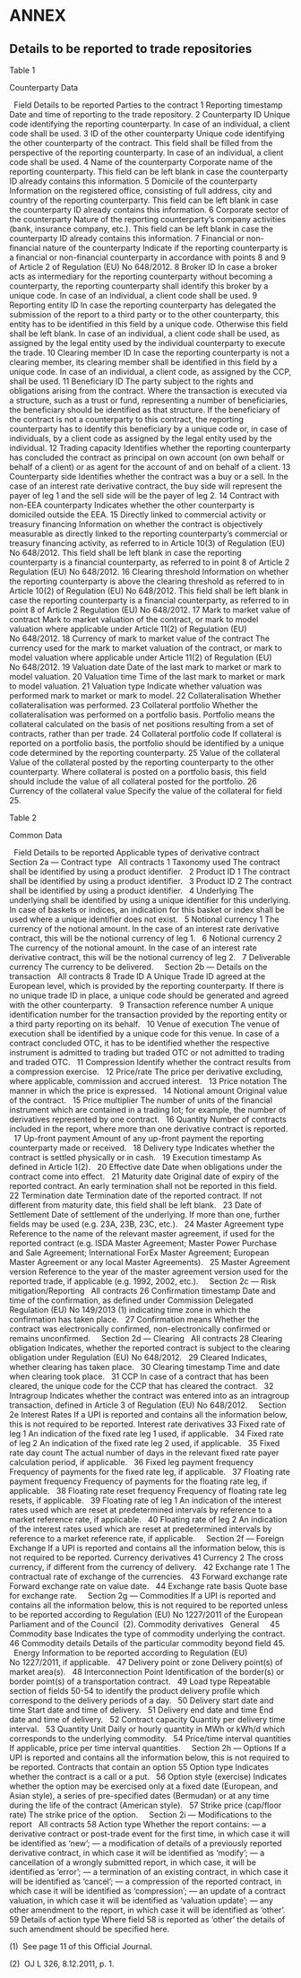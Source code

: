 # ANNEX

## Details to be reported to trade repositories

Table 1

Counterparty Data

  Field Details to be reported Parties to the contract 1 Reporting timestamp Date and time of reporting to the trade repository. 2 Counterparty ID Unique code identifying the reporting counterparty. In case of an individual, a client code shall be used. 3 ID of the other counterparty Unique code identifying the other counterparty of the contract. This field shall be filled from the perspective of the reporting counterparty. In case of an individual, a client code shall be used. 4 Name of the counterparty Corporate name of the reporting counterparty. This field can be left blank in case the counterparty ID already contains this information. 5 Domicile of the counterparty Information on the registered office, consisting of full address, city and country of the reporting counterparty. This field can be left blank in case the counterparty ID already contains this information. 6 Corporate sector of the counterparty Nature of the reporting counterparty’s company activities (bank, insurance company, etc.). This field can be left blank in case the counterparty ID already contains this information. 7 Financial or non-financial nature of the counterparty Indicate if the reporting counterparty is a financial or non-financial counterparty in accordance with points 8 and 9 of Article 2 of Regulation (EU) No 648/2012. 8 Broker ID In case a broker acts as intermediary for the reporting counterparty without becoming a counterparty, the reporting counterparty shall identify this broker by a unique code. In case of an individual, a client code shall be used. 9 Reporting entity ID In case the reporting counterparty has delegated the submission of the report to a third party or to the other counterparty, this entity has to be identified in this field by a unique code. Otherwise this field shall be left blank. In case of an individual, a client code shall be used, as assigned by the legal entity used by the individual counterparty to execute the trade. 10 Clearing member ID In case the reporting counterparty is not a clearing member, its clearing member shall be identified in this field by a unique code. In case of an individual, a client code, as assigned by the CCP, shall be used. 11 Beneficiary ID The party subject to the rights and obligations arising from the contract. Where the transaction is executed via a structure, such as a trust or fund, representing a number of beneficiaries, the beneficiary should be identified as that structure. If the beneficiary of the contract is not a counterparty to this contract, the reporting counterparty has to identify this beneficiary by a unique code or, in case of individuals, by a client code as assigned by the legal entity used by the individual. 12 Trading capacity Identifies whether the reporting counterparty has concluded the contract as principal on own account (on own behalf or behalf of a client) or as agent for the account of and on behalf of a client. 13 Counterparty side Identifies whether the contract was a buy or a sell. In the case of an interest rate derivative contract, the buy side will represent the payer of leg 1 and the sell side will be the payer of leg 2. 14 Contract with non-EEA counterparty Indicates whether the other counterparty is domiciled outside the EEA. 15 Directly linked to commercial activity or treasury financing Information on whether the contract is objectively measurable as directly linked to the reporting counterparty’s commercial or treasury financing activity, as referred to in Article 10(3) of Regulation (EU) No 648/2012. This field shall be left blank in case the reporting counterparty is a financial counterparty, as referred to in point 8 of Article 2 Regulation (EU) No 648/2012. 16 Clearing threshold Information on whether the reporting counterparty is above the clearing threshold as referred to in Article 10(2) of Regulation (EU) No 648/2012. This field shall be left blank in case the reporting counterparty is a financial counterparty, as referred to in point 8 of Article 2 Regulation (EU) No 648/2012. 17 Mark to market value of contract Mark to market valuation of the contract, or mark to model valuation where applicable under Article 11(2) of Regulation (EU) No 648/2012. 18 Currency of mark to market value of the contract The currency used for the mark to market valuation of the contract, or mark to model valuation where applicable under Article 11(2) of Regulation (EU) No 648/2012. 19 Valuation date Date of the last mark to market or mark to model valuation. 20 Valuation time Time of the last mark to market or mark to model valuation. 21 Valuation type Indicate whether valuation was performed mark to market or mark to model. 22 Collateralisation Whether collateralisation was performed. 23 Collateral portfolio Whether the collateralisation was performed on a portfolio basis. Portfolio means the collateral calculated on the basis of net positions resulting from a set of contracts, rather than per trade. 24 Collateral portfolio code If collateral is reported on a portfolio basis, the portfolio should be identified by a unique code determined by the reporting counterparty. 25 Value of the collateral Value of the collateral posted by the reporting counterparty to the other counterparty. Where collateral is posted on a portfolio basis, this field should include the value of all collateral posted for the portfolio. 26 Currency of the collateral value Specify the value of the collateral for field 25.



Table 2

Common Data

  Field Details to be reported Applicable types of derivative contract   Section 2a — Contract type   All contracts 1 Taxonomy used The contract shall be identified by using a product identifier.   2 Product ID 1 The contract shall be identified by using a product identifier.   3 Product ID 2 The contract shall be identified by using a product identifier.   4 Underlying The underlying shall be identified by using a unique identifier for this underlying. In case of baskets or indices, an indication for this basket or index shall be used where a unique identifier does not exist.   5 Notional currency 1 The currency of the notional amount. In the case of an interest rate derivative contract, this will be the notional currency of leg 1.   6 Notional currency 2 The currency of the notional amount. In the case of an interest rate derivative contract, this will be the notional currency of leg 2.   7 Deliverable currency The currency to be delivered.     Section 2b — Details on the transaction   All contracts 8 Trade ID A Unique Trade ID agreed at the European level, which is provided by the reporting counterparty. If there is no unique trade ID in place, a unique code should be generated and agreed with the other counterparty.   9 Transaction reference number A unique identification number for the transaction provided by the reporting entity or a third party reporting on its behalf.   10 Venue of execution The venue of execution shall be identified by a unique code for this venue. In case of a contract concluded OTC, it has to be identified whether the respective instrument is admitted to trading but traded OTC or not admitted to trading and traded OTC.   11 Compression Identify whether the contract results from a compression exercise.   12 Price/rate The price per derivative excluding, where applicable, commission and accrued interest.   13 Price notation The manner in which the price is expressed.   14 Notional amount Original value of the contract.   15 Price multiplier The number of units of the financial instrument which are contained in a trading lot; for example, the number of derivatives represented by one contract.   16 Quantity Number of contracts included in the report, where more than one derivative contract is reported.   17 Up-front payment Amount of any up-front payment the reporting counterparty made or received.   18 Delivery type Indicates whether the contract is settled physically or in cash.   19 Execution timestamp As defined in Article 1(2).   20 Effective date Date when obligations under the contract come into effect.   21 Maturity date Original date of expiry of the reported contract. An early termination shall not be reported in this field.   22 Termination date Termination date of the reported contract. If not different from maturity date, this field shall be left blank.   23 Date of Settlement Date of settlement of the underlying. If more than one, further fields may be used (e.g. 23A, 23B, 23C, etc.).   24 Master Agreement type Reference to the name of the relevant master agreement, if used for the reported contract (e.g. ISDA Master Agreement; Master Power Purchase and Sale Agreement; International ForEx Master Agreement; European Master Agreement or any local Master Agreements).   25 Master Agreement version Reference to the year of the master agreement version used for the reported trade, if applicable (e.g. 1992, 2002, etc.).     Section 2c — Risk mitigation/Reporting   All contracts 26 Confirmation timestamp Date and time of the confirmation, as defined under Commission Delegated Regulation (EU) No 149/2013 (1) indicating time zone in which the confirmation has taken place.   27 Confirmation means Whether the contract was electronically confirmed, non-electronically confirmed or remains unconfirmed.     Section 2d — Clearing   All contracts 28 Clearing obligation Indicates, whether the reported contract is subject to the clearing obligation under Regulation (EU) No 648/2012.   29 Cleared Indicates, whether clearing has taken place.   30 Clearing timestamp Time and date when clearing took place.   31 CCP In case of a contract that has been cleared, the unique code for the CCP that has cleared the contract.   32 Intragroup Indicates whether the contract was entered into as an intragroup transaction, defined in Article 3 of Regulation (EU) No 648/2012.     Section 2e Interest Rates If a UPI is reported and contains all the information below, this is not required to be reported. Interest rate derivatives 33 Fixed rate of leg 1 An indication of the fixed rate leg 1 used, if applicable.   34 Fixed rate of leg 2 An indication of the fixed rate leg 2 used, if applicable.   35 Fixed rate day count The actual number of days in the relevant fixed rate payer calculation period, if applicable.   36 Fixed leg payment frequency Frequency of payments for the fixed rate leg, if applicable.   37 Floating rate payment frequency Frequency of payments for the floating rate leg, if applicable.   38 Floating rate reset frequency Frequency of floating rate leg resets, if applicable.   39 Floating rate of leg 1 An indication of the interest rates used which are reset at predetermined intervals by reference to a market reference rate, if applicable.   40 Floating rate of leg 2 An indication of the interest rates used which are reset at predetermined intervals by reference to a market reference rate, if applicable.     Section 2f — Foreign Exchange If a UPI is reported and contains all the information below, this is not required to be reported. Currency derivatives 41 Currency 2 The cross currency, if different from the currency of delivery.   42 Exchange rate 1 The contractual rate of exchange of the currencies.   43 Forward exchange rate Forward exchange rate on value date.   44 Exchange rate basis Quote base for exchange rate.     Section 2g — Commodities If a UPI is reported and contains all the information below, this is not required to be reported unless to be reported according to Regulation (EU) No 1227/2011 of the European Parliament and of the Council  (2). Commodity derivatives   General     45 Commodity base Indicates the type of commodity underlying the contract.   46 Commodity details Details of the particular commodity beyond field 45.     Energy Information to be reported according to Regulation (EU) No 1227/2011, if applicable.   47 Delivery point or zone Delivery point(s) of market area(s).   48 Interconnection Point Identification of the border(s) or border point(s) of a transportation contract.   49 Load type Repeatable section of fields 50-54 to identify the product delivery profile which correspond to the delivery periods of a day.   50 Delivery start date and time Start date and time of delivery.   51 Delivery end date and time End date and time of delivery.   52 Contract capacity Quantity per delivery time interval.   53 Quantity Unit Daily or hourly quantity in MWh or kWh/d which corresponds to the underlying commodity.   54 Price/time interval quantities If applicable, price per time interval quantities.     Section 2h — Options If a UPI is reported and contains all the information below, this is not required to be reported. Contracts that contain an option 55 Option type Indicates whether the contract is a call or a put.   56 Option style (exercise) Indicates whether the option may be exercised only at a fixed date (European, and Asian style), a series of pre-specified dates (Bermudan) or at any time during the life of the contract (American style).   57 Strike price (cap/floor rate) The strike price of the option.     Section 2i — Modifications to the report   All contracts 58 Action type Whether the report contains: — a derivative contract or post-trade event for the first time, in which case it will be identified as ‘new’; — a modification of details of a previously reported derivative contract, in which case it will be identified as ‘modify’; — a cancellation of a wrongly submitted report, in which case, it will be identified as ‘error’; — a termination of an existing contract, in which case it will be identified as ‘cancel’; — a compression of the reported contract, in which case it will be identified as ‘compression’; — an update of a contract valuation, in which case it will be identified as ‘valuation update’; — any other amendment to the report, in which case it will be identified as ‘other’.   59 Details of action type Where field 58 is reported as ‘other’ the details of such amendment should be specified here.  



(1)  See page 11 of this Official Journal.

(2)  OJ L 326, 8.12.2011, p. 1.

